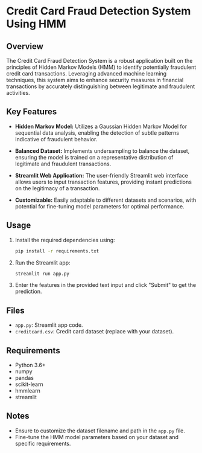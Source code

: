 # Credit Card Fraud Detection System Using HMM

## Overview
The Credit Card Fraud Detection System is a robust application built on the principles of Hidden Markov Models (HMM) to identify potentially fraudulent credit card transactions. Leveraging advanced machine learning techniques, this system aims to enhance security measures in financial transactions by accurately distinguishing between legitimate and fraudulent activities.

## Key Features
- **Hidden Markov Model:** Utilizes a Gaussian Hidden Markov Model for sequential data analysis, enabling the detection of subtle patterns indicative of fraudulent behavior.

- **Balanced Dataset:** Implements undersampling to balance the dataset, ensuring the model is trained on a representative distribution of legitimate and fraudulent transactions.
  
- **Streamlit Web Application:** The user-friendly Streamlit web interface allows users to input transaction features, providing instant predictions on the legitimacy of a transaction.
  
- **Customizable:** Easily adaptable to different datasets and scenarios, with potential for fine-tuning model parameters for optimal performance.

## Usage
1. Install the required dependencies using:
    ```bash
    pip install -r requirements.txt
    ```
   
2. Run the Streamlit app:
    ```bash
    streamlit run app.py
    ```

3. Enter the features in the provided text input and click "Submit" to get the prediction.

## Files
- `app.py`: Streamlit app code.
- `creditcard.csv`: Credit card dataset (replace with your dataset).

## Requirements
- Python 3.6+
- numpy
- pandas
- scikit-learn
- hmmlearn
- streamlit

## Notes
- Ensure to customize the dataset filename and path in the `app.py` file.
- Fine-tune the HMM model parameters based on your dataset and specific requirements.


